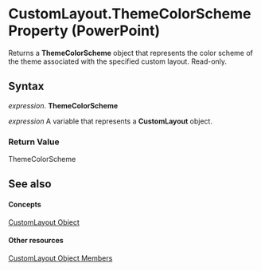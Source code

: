 
# CustomLayout.ThemeColorScheme Property (PowerPoint)

Returns a  **ThemeColorScheme** object that represents the color scheme of the theme associated with the specified custom layout. Read-only.


## Syntax

 _expression_. **ThemeColorScheme**

 _expression_ A variable that represents a **CustomLayout** object.


### Return Value

ThemeColorScheme


## See also


#### Concepts


[CustomLayout Object](67829704-0314-aed2-5415-6736cefc197e.md)
#### Other resources


[CustomLayout Object Members](19cab899-9b97-cab1-22f2-01bdbbd0e818.md)
